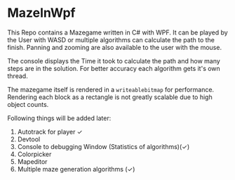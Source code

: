 # MazeInWpf
This Repo contains a Mazegame written in C# with WPF. It can be played by the User with WASD or multiple algorithms can calculate the path to the finish. Panning and zooming are also available
to the user with the mouse.

The console displays the Time it took to calculate the path and how many steps are in the solution. For better accuracy each algorithm gets it's own thread.

The mazegame itself is rendered in a `writeablebitmap` for performance. Rendering each block as a rectangle is not greatly scalable due to high object counts.

Following things will be added later:

1. Autotrack for player ✓
2. Devtool
3. Console to debugging Window (Statistics of algorithms)(✓)
4. Colorpicker
5. Mapeditor
6. Multiple maze generation algorithms (✓)

